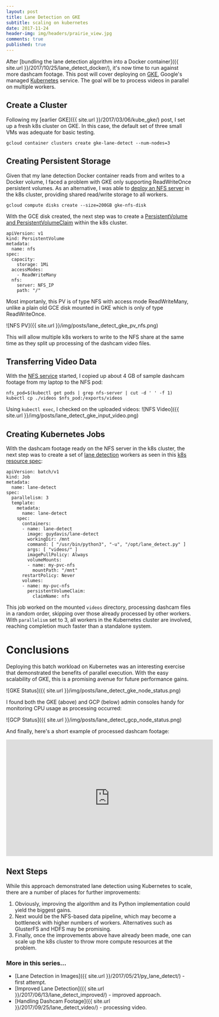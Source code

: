 ```yaml
---
layout: post
title: Lane Detection on GKE
subtitle: scaling on kubernetes
date: 2017-11-24
header-img: img/headers/prairie_view.jpg
comments: true
published: true
---
```


After [bundling the lane detection algorithm into a Docker container]({{ site.url }}/2017/10/25/lane_detect_docker/), it's now time to run against more dashcam footage.  This post will cover deploying on [GKE](https://cloud.google.com/kubernetes-engine/), Google's managed [Kubernetes](https://kubernetes.io/) service.  The goal will be to process videos in parallel on multiple workers.

## Create a Cluster
Following my [earlier GKE]({{ site.url }}/2017/03/06/kube_gke/) post, I set up a fresh k8s cluster on GKE.  In this case, the default set of three small VMs was adequate for basic testing.

```
gcloud container clusters create gke-lane-detect --num-nodes=3
```

## Creating Persistent Storage
Given that my lane detection Docker container reads from and writes to a Docker volume, I faced a problem with GKE only supporting ReadWriteOnce persistent volumes.  As an alternative, I was able to [deploy an NFS server](https://github.com/guydavis/lane-detect/blob/master/k8s/gcp/01-dep-nfs.yml) in the k8s cluster, providing shared read/write storage to all workers.
```
gcloud compute disks create --size=200GB gke-nfs-disk
```
With the GCE disk created, the next step was to create a [PersistentVolume and PersistentVolumeClaim](https://github.com/guydavis/lane-detect/blob/master/k8s/gcp/03-pv-and-pvc-nfs.yml) within the k8s cluster. 

```
apiVersion: v1
kind: PersistentVolume
metadata:
  name: nfs
spec:
  capacity:
    storage: 1Mi
  accessModes:
    - ReadWriteMany
  nfs:
    server: NFS_IP
    path: "/"
```

Most importanly, this PV is of type NFS with access mode ReadWriteMany, unlike a plain old GCE disk mounted in GKE which is only of type ReadWriteOnce.  

![NFS PV]({{ site.url }}/img/posts/lane_detect_gke_pv_nfs.png) 

This will allow multiple k8s workers to write to the NFS share at the same time as they split up processing of the dashcam video files.

## Transferring Video Data
With the [NFS service](https://github.com/guydavis/lane-detect/blob/master/k8s/gcp/02-srv-nfs.yml) started, I copied up about 4 GB of sample dashcam footage from my laptop to the NFS pod:
```
nfs_pod=$(kubectl get pods | grep nfs-server | cut -d ' ' -f 1)
kubectl cp ./videos $nfs_pod:/exports/videos
```
Using `kubectl exec`, I checked on the uploaded videos:
![NFS Video]({{ site.url }}/img/posts/lane_detect_gke_input_video.png) 

## Creating Kubernetes Jobs
With the dashcam footage ready on the NFS server in the k8s cluster, the next step was to create a set of [lane detection](https://github.com/guydavis/lane-detect/blob/master/lane_detect.py) workers as seen in this [k8s resource spec](https://github.com/guydavis/lane-detect/blob/master/k8s/gcp/04-job-lane-detect.yml):

```
apiVersion: batch/v1
kind: Job
metadata:
  name: lane-detect
spec:
  parallelism: 3
  template:
    metadata:
      name: lane-detect
    spec:
      containers:
      - name: lane-detect
        image: guydavis/lane-detect
        workingDir: /mnt
        command: [ "/usr/bin/python3", "-u", "/opt/lane_detect.py" ]
        args: [ "videos/" ]
        imagePullPolicy: Always
        volumeMounts:
        - name: my-pvc-nfs
          mountPath: "/mnt"
      restartPolicy: Never
      volumes:
      - name: my-pvc-nfs
        persistentVolumeClaim:
          claimName: nfs
```

This job worked on the mounted `videos` directory, processing dashcam files in a random order, skipping over those already processed by other workers.  With `parallelism` set to 3, all workers in the Kubernetes cluster are involved, reaching completion much faster than a standalone system.

# Conclusions
Deploying this batch workload on Kubernetes was an interesting exercise that demonstrated the benefits of parallel execution.  With the easy scalability of GKE, this is a promising avenue for future performance gains.  

![GKE Status]({{ site.url }}/img/posts/lane_detect_gke_node_status.png) 

I found both the GKE (above) and GCP (below) admin consoles handy for monitoring CPU usage as processing occurred:

![GCP Status]({{ site.url }}/img/posts/lane_detect_gcp_node_status.png) 

And finally, here's a short example of processed dashcam footage:

<iframe width="560" height="315" src="https://www.youtube.com/embed/M91KB01VBNs" frameborder="0" gesture="media" allowfullscreen></iframe>
 
## Next Steps
While this approach demonstrated lane detection using Kubernetes to scale, there are a number of places for further improvements:
1. Obviously, improving the algorithm and its Python implementation could yield the biggest gains.
2. Next would be the NFS-based data pipeline, which may become a bottleneck with higher numbers of workers.  Alternatives such as GlusterFS and HDFS may be promising.
3. Finally, once the improvements above have already been made, one can scale up the k8s cluster to throw more compute resources at the problem.

### More in this series...
* [Lane Detection in Images]({{ site.url }}/2017/05/21/py_lane_detect/) - first attempt.
* [Improved Lane Detection]({{ site.url }}/2017/06/13/lane_detect_improved/) - improved approach.
* [Handling Dashcam Footage]({{ site.url }}/2017/09/25/lane_detect_video/) - processing video.
